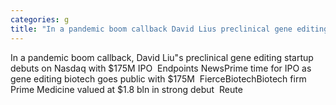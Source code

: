 ```yaml
---
categories: g
title: "In a pandemic boom callback David Lius preclinical gene editing startup debuts on Nasdaq with 175M IPO  Endpoints News"
---
```

In a pandemic boom callback, David Liu"s preclinical gene editing startup debuts on Nasdaq with $175M IPO&nbsp;&nbsp;Endpoints NewsPrime time for IPO as gene editing biotech goes public with $175M&nbsp;&nbsp;FierceBiotechBiotech firm Prime Medicine valued at $1.8 bln in strong debut&nbsp;&nbsp;Reute
